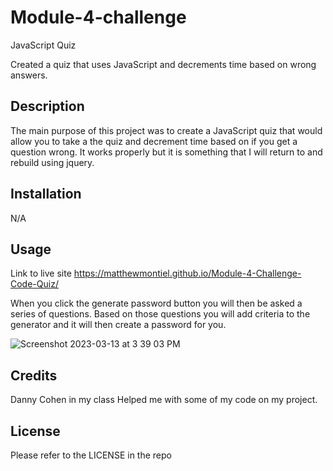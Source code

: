 # Module-4-challenge
JavaScript Quiz

Created a quiz that uses JavaScript and decrements time based on wrong answers. 

## Description

The main purpose of this project was to create a JavaScript quiz that would allow you to take a the quiz and decrement time based on if you get a question wrong. It works properly but it is something that I will return to and rebuild using jquery. 

## Installation

N/A

## Usage
Link to live site
https://matthewmontiel.github.io/Module-4-Challenge-Code-Quiz/

When you click the generate password button you will then be asked a series of questions. Based on those questions you will add criteria to the generator and it will then create a password for you. 

![Screenshot 2023-03-13 at 3 39 03 PM](https://user-images.githubusercontent.com/120674910/224826943-e8932628-79b0-486b-a2d5-9fa5a778253a.png)


## Credits

Danny Cohen in my class Helped me with some of my code on my project.

## License

Please refer to the LICENSE in the repo
